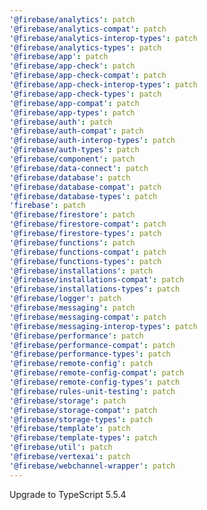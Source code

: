 ```yaml
---
'@firebase/analytics': patch
'@firebase/analytics-compat': patch
'@firebase/analytics-interop-types': patch
'@firebase/analytics-types': patch
'@firebase/app': patch
'@firebase/app-check': patch
'@firebase/app-check-compat': patch
'@firebase/app-check-interop-types': patch
'@firebase/app-check-types': patch
'@firebase/app-compat': patch
'@firebase/app-types': patch
'@firebase/auth': patch
'@firebase/auth-compat': patch
'@firebase/auth-interop-types': patch
'@firebase/auth-types': patch
'@firebase/component': patch
'@firebase/data-connect': patch
'@firebase/database': patch
'@firebase/database-compat': patch
'@firebase/database-types': patch
'firebase': patch
'@firebase/firestore': patch
'@firebase/firestore-compat': patch
'@firebase/firestore-types': patch
'@firebase/functions': patch
'@firebase/functions-compat': patch
'@firebase/functions-types': patch
'@firebase/installations': patch
'@firebase/installations-compat': patch
'@firebase/installations-types': patch
'@firebase/logger': patch
'@firebase/messaging': patch
'@firebase/messaging-compat': patch
'@firebase/messaging-interop-types': patch
'@firebase/performance': patch
'@firebase/performance-compat': patch
'@firebase/performance-types': patch
'@firebase/remote-config': patch
'@firebase/remote-config-compat': patch
'@firebase/remote-config-types': patch
'@firebase/rules-unit-testing': patch
'@firebase/storage': patch
'@firebase/storage-compat': patch
'@firebase/storage-types': patch
'@firebase/template': patch
'@firebase/template-types': patch
'@firebase/util': patch
'@firebase/vertexai': patch
'@firebase/webchannel-wrapper': patch
---
```


Upgrade to TypeScript 5.5.4
